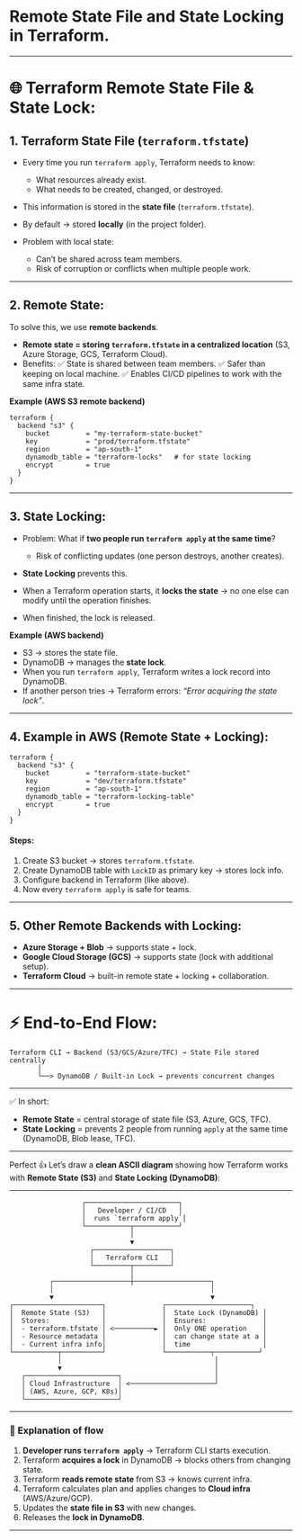 #  **Remote State File** and **State Locking** in Terraform.

---
# 🌐 Terraform Remote State File & State Lock:
## 1. Terraform State File (`terraform.tfstate`)

* Every time you run `terraform apply`, Terraform needs to know:

  * What resources already exist.
  * What needs to be created, changed, or destroyed.
* This information is stored in the **state file** (`terraform.tfstate`).
* By default → stored **locally** (in the project folder).
* Problem with local state:

  * Can’t be shared across team members.
  * Risk of corruption or conflicts when multiple people work.

---
## 2. Remote State:
To solve this, we use **remote backends**.

* **Remote state = storing `terraform.tfstate` in a centralized location** (S3, Azure Storage, GCS, Terraform Cloud).
* Benefits:
  ✅ State is shared between team members.
  ✅ Safer than keeping on local machine.
  ✅ Enables CI/CD pipelines to work with the same infra state.

**Example (AWS S3 remote backend)**

```hcl
terraform {
  backend "s3" {
    bucket         = "my-terraform-state-bucket"
    key            = "prod/terraform.tfstate"
    region         = "ap-south-1"
    dynamodb_table = "terraform-locks"   # for state locking
    encrypt        = true
  }
}
```

---
## 3. State Locking:
* Problem: What if **two people run `terraform apply` at the same time**?

  * Risk of conflicting updates (one person destroys, another creates).
* **State Locking** prevents this.
* When a Terraform operation starts, it **locks the state** → no one else can modify until the operation finishes.
* When finished, the lock is released.

**Example (AWS backend)**

* S3 → stores the state file.
* DynamoDB → manages the **state lock**.
* When you run `terraform apply`, Terraform writes a lock record into DynamoDB.
* If another person tries → Terraform errors: *“Error acquiring the state lock”*.

---
## 4. Example in AWS (Remote State + Locking):
```hcl
terraform {
  backend "s3" {
    bucket         = "terraform-state-bucket"
    key            = "dev/terraform.tfstate"
    region         = "ap-south-1"
    dynamodb_table = "terraform-locking-table"
    encrypt        = true
  }
}
```

#### Steps:
1. Create S3 bucket → stores `terraform.tfstate`.
2. Create DynamoDB table with `LockID` as primary key → stores lock info.
3. Configure backend in Terraform (like above).
4. Now every `terraform apply` is safe for teams.

---
## 5. Other Remote Backends with Locking:
* **Azure Storage + Blob** → supports state + lock.
* **Google Cloud Storage (GCS)** → supports state (lock with additional setup).
* **Terraform Cloud** → built-in remote state + locking + collaboration.
---
# ⚡ End-to-End Flow:
```
Terraform CLI → Backend (S3/GCS/Azure/TFC) → State File stored centrally
       │
       └──> DynamoDB / Built-in Lock → prevents concurrent changes
```

---
✅ In short:
* **Remote State** = central storage of state file (S3, Azure, GCS, TFC).
* **State Locking** = prevents 2 people from running `apply` at the same time (DynamoDB, Blob lease, TFC).
---
Perfect 👍 Let’s draw a **clean ASCII diagram** showing how Terraform works with **Remote State (S3)** and **State Locking (DynamoDB)**:

---

```
                  ┌───────────────────────┐
                  │   Developer / CI/CD   │
                  │  runs `terraform apply`│
                  └───────────┬───────────┘
                              │
                              ▼
                    ┌───────────────────┐
                    │   Terraform CLI   │
                    └─────────┬─────────┘
                              │
          ┌───────────────────┼───────────────────┐
          │                                       │
          ▼                                       ▼
┌──────────────────────┐              ┌─────────────────────┐
│  Remote State (S3)   │              │  State Lock (DynamoDB) │
│  Stores:             │              │  Ensures:              │
│  - terraform.tfstate │ <──────────► │  Only ONE operation    │
│  - Resource metadata │              │  can change state at a │
│  - Current infra info│              │  time                  │
└───────────┬──────────┘              └───────────┬───────────┘
            │                                      │
            ▼                                      │
   ┌───────────────────────┐                       │
   │ Cloud Infrastructure  │ <─────────────────────┘
   │ (AWS, Azure, GCP, K8s)│
   └───────────────────────┘
```

---

### 🔎 Explanation of flow

1. **Developer runs `terraform apply`** → Terraform CLI starts execution.
2. Terraform **acquires a lock** in DynamoDB → blocks others from changing state.
3. Terraform **reads remote state** from S3 → knows current infra.
4. Terraform calculates plan and applies changes to **Cloud infra** (AWS/Azure/GCP).
5. Updates the **state file in S3** with new changes.
6. Releases the **lock in DynamoDB**.

---

